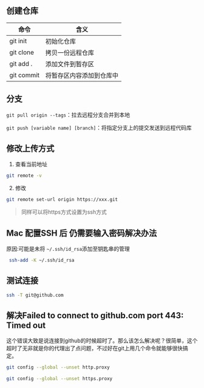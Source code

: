 ## 创建仓库
命令|含义
---|---
git init | 初始化仓库
git clone | 拷贝一份远程仓库
git add . | 添加文件到暂存区
git commit | 将暂存区内容添加到仓库中

## 分支

`git pull origin --tags`：拉去远程分支合并到本地

`git push [variable name] [branch]`：将指定分支上的提交发送到远程代码库


## 修改上传方式
1. 查看当前地址

```bash
git remote -v
```
2. 修改

```bash
git remote set-url origin https://xxx.git
```
> 同样可以将https方式设置为ssh方式

## Mac 配置SSH 后 仍需要输入密码解决办法

原因:可能是未将 `~/.ssh/id_rsa`添加至钥匙串的管理

```bash
 ssh-add -K ~/.ssh/id_rsa
```
## 测试连接

```bash
ssh -T git@github.com
```

## 解决Failed to connect to github.com port 443: Timed out

这个错误大致是说连接到github的时候超时了。那么该怎么解决呢？很简单，这个超时了无非就是你的代理出了点问题，不过好在git上用几个命令就能够很快搞定。


```bash
git config --global --unset http.proxy
 
git config --global --unset https.proxy
```
